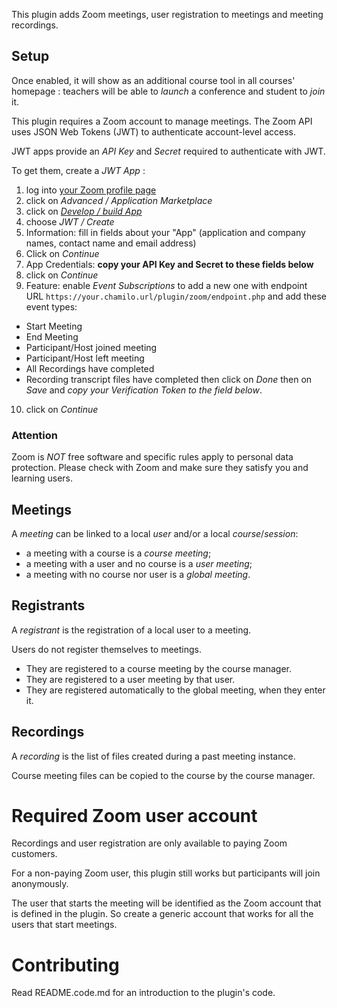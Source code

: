 This plugin adds Zoom meetings, user registration to meetings and meeting recordings.

## Setup

Once enabled, it will show as an additional course tool in all courses' homepage :
teachers will be able to *launch* a conference and student to *join* it.

This plugin requires a Zoom account to manage meetings.
The Zoom API uses JSON Web Tokens (JWT) to authenticate account-level access.

JWT apps provide an *API Key* and *Secret* required to authenticate with JWT.

To get them, create a *JWT App* :
1. log into [your Zoom profile page](https://zoom.us/profile)
2. click on <em>Advanced / Application Marketplace</em>
3. click on [*Develop / build App*](https://marketplace.zoom.us/develop/create)
4. choose *JWT / Create*
5. Information: fill in fields about your "App" (application and company names, contact name and email address)
6. Click on *Continue*
7. App Credentials: <strong>copy your API Key and Secret to these fields below</strong>
8. click on *Continue*
9. Feature: enable *Event Subscriptions* to add a new one with endpoint URL `https://your.chamilo.url/plugin/zoom/endpoint.php` and add these event types:
 - Start Meeting
 - End Meeting
 - Participant/Host joined meeting
 - Participant/Host left meeting
 - All Recordings have completed
 - Recording transcript files have completed
then click on *Done* then on *Save* and *copy your Verification Token to the field below*.
10. click on *Continue*

### Attention ###
Zoom is *NOT* free software and specific rules apply to personal data protection.
Please check with Zoom and make sure they satisfy you and learning users.

## Meetings

A *meeting* can be linked to a local *user* and/or a local *course*/*session*:

  * a meeting with a course is a _course meeting_;
  * a meeting with a user and no course is a _user meeting_;
  * a meeting with no course nor user is a _global meeting_.

## Registrants

A *registrant* is the registration of a local user to a meeting.

Users do not register themselves to meetings.

* They are registered to a course meeting by the course manager.
* They are registered to a user meeting by that user.
* They are registered automatically to the global meeting, when they enter it.

## Recordings

A *recording* is the list of files created during a past meeting instance.

Course meeting files can be copied to the course by the course manager.

# Required Zoom user account

Recordings and user registration are only available to paying Zoom customers.

For a non-paying Zoom user, this plugin still works but participants will join anonymously.

The user that starts the meeting will be identified as the Zoom account that is defined in the plugin. So create a generic account that works for all the users that start meetings.

# Contributing

Read README.code.md for an introduction to the plugin's code.
